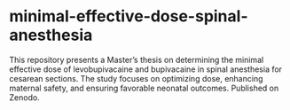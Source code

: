 # minimal-effective-dose-spinal-anesthesia
This repository presents a Master’s thesis on determining the minimal effective dose of levobupivacaine and bupivacaine in spinal anesthesia for cesarean sections. The study focuses on optimizing dose, enhancing maternal safety, and ensuring favorable neonatal outcomes. Published on Zenodo.
